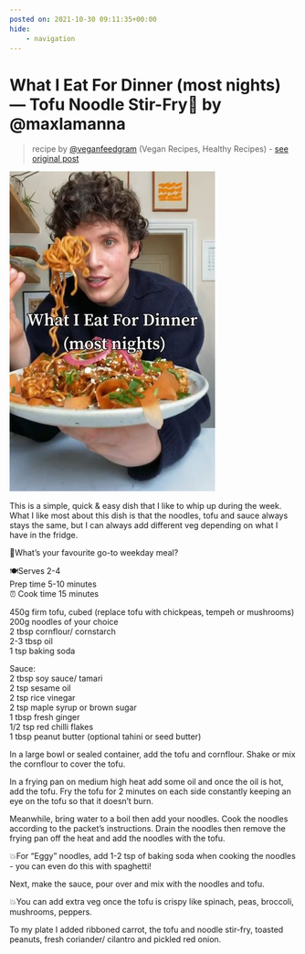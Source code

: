 ```yaml
---
posted on: 2021-10-30 09:11:35+00:00
hide:
    - navigation
---
```


# What I Eat For Dinner (most nights) — Tofu Noodle Stir-Fry🍝 by @maxlamanna 

> recipe by [@veganfeedgram](https://www.instagram.com/veganfeedgram/) 
(Vegan Recipes, Healthy Recipes) - [see original post](https://instagram.com/p/CVpbJPXKOX6)

![](../img/veganfeedgram_30-10-2021_0910.png)

  
This is a simple, quick & easy dish that I like to whip up during the week. What I like most about this dish is that the noodles, tofu and sauce always stays the same, but I can always add different veg depending on what I have in the fridge.  
  
🍜What’s your favourite go-to weekday meal?  
  
🍽Serves 2-4  
Prep time 5-10 minutes  
⏰ Cook time 15 minutes  
  
450g firm tofu, cubed (replace tofu with chickpeas, tempeh or mushrooms)  
200g noodles of your choice  
2 tbsp cornflour/ cornstarch  
2-3 tbsp oil  
1 tsp baking soda  
  
Sauce:  
2 tbsp soy sauce/ tamari  
2 tsp sesame oil  
2 tsp rice vinegar  
2 tsp maple syrup or brown sugar  
1 tbsp fresh ginger  
1/2 tsp red chilli flakes  
1 tbsp peanut butter (optional tahini or seed butter)  
  
In a large bowl or sealed container, add the tofu and cornflour. Shake or mix the cornflour to cover the tofu.   
  
In a frying pan on medium high heat add some oil and once the oil is hot, add the tofu. Fry the tofu for 2 minutes on each side constantly keeping an eye on the tofu so that it doesn’t burn.  
  
Meanwhile, bring water to a boil then add your noodles. Cook the noodles according to the packet’s instructions. Drain the noodles then remove the frying pan off the heat and add the noodles with the tofu.  
  
💥For “Eggy” noodles, add 1-2 tsp of baking soda when cooking the noodles - you can even do this with spaghetti!  
  
Next, make the sauce, pour over and mix with the noodles and tofu.  
  
💥You can add extra veg once the tofu is crispy like spinach, peas, broccoli, mushrooms, peppers.  
  
To my plate I added ribboned carrot, the tofu and noodle stir-fry, toasted peanuts, fresh coriander/ cilantro and pickled red onion.   